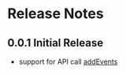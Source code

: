 # Release Notes

## 0.0.1 Initial Release

* support for API call [addEvents](https://app.scalyr.com/help/api#addEvents)
